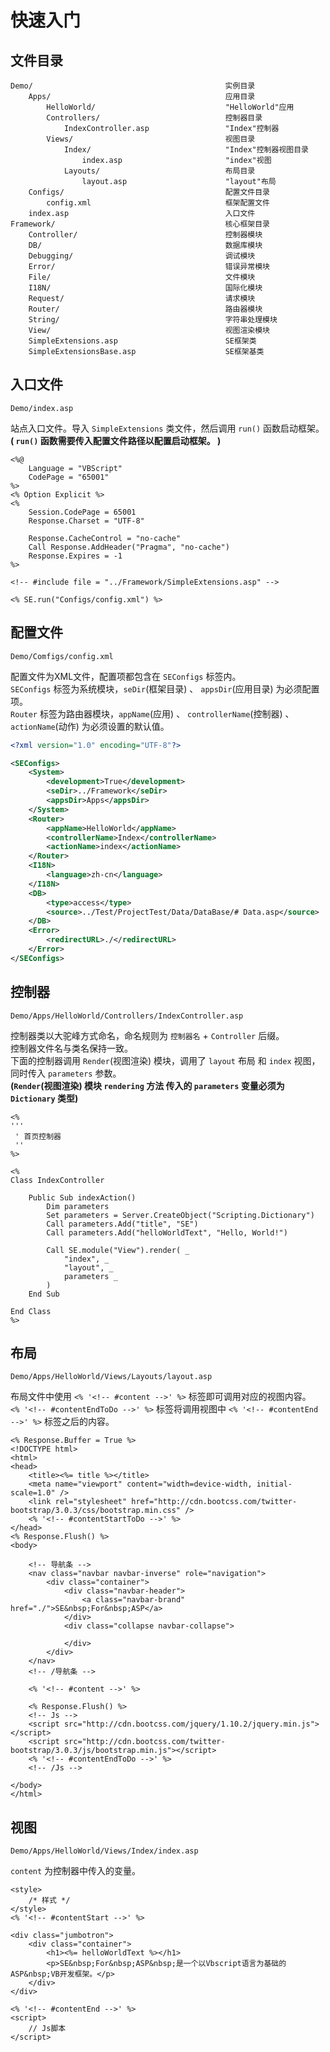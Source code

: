 快速入门
========

文件目录
--------
```
Demo/                                           实例目录
    Apps/                                       应用目录
        HelloWorld/                             "HelloWorld"应用
        Controllers/                            控制器目录
            IndexController.asp                 "Index"控制器
        Views/                                  视图目录
            Index/                              "Index"控制器视图目录
                index.asp                       "index"视图
            Layouts/                            布局目录
                layout.asp                      "layout"布局
    Configs/                                    配置文件目录
        config.xml                              框架配置文件
    index.asp                                   入口文件
Framework/                                      核心框架目录
    Controller/                                 控制器模块
    DB/                                         数据库模块
    Debugging/                                  调试模块
    Error/                                      错误异常模块
    File/                                       文件模块
    I18N/                                       国际化模块
    Request/                                    请求模块
    Router/                                     路由器模块
    String/                                     字符串处理模块
    View/                                       视图渲染模块
    SimpleExtensions.asp                        SE框架类
    SimpleExtensionsBase.asp                    SE框架基类
```

入口文件
--------
`Demo/index.asp`

站点入口文件。导入 `SimpleExtensions` 类文件，然后调用 `run()` 函数启动框架。  
**( `run()` 函数需要传入配置文件路径以配置启动框架。 )**

```html5
<%@
    Language = "VBScript"
    CodePage = "65001"
%>
<% Option Explicit %>
<%
    Session.CodePage = 65001
    Response.Charset = "UTF-8"

    Response.CacheControl = "no-cache"
    Call Response.AddHeader("Pragma", "no-cache")
    Response.Expires = -1
%>

<!-- #include file = "../Framework/SimpleExtensions.asp" -->

<% SE.run("Configs/config.xml") %>
```

配置文件
--------
`Demo/Comfigs/config.xml`

配置文件为XML文件，配置项都包含在 `SEConfigs` 标签内。  
`SEConfigs` 标签为系统模块，`seDir`(框架目录) 、 `appsDir`(应用目录) 为必须配置项。  
`Router` 标签为路由器模块，`appName`(应用) 、 `controllerName`(控制器) 、 `actionName`(动作) 为必须设置的默认值。

```xml
<?xml version="1.0" encoding="UTF-8"?>

<SEConfigs>
    <System>
        <development>True</development>
        <seDir>../Framework</seDir>
        <appsDir>Apps</appsDir>
    </System>
    <Router>
        <appName>HelloWorld</appName>
        <controllerName>Index</controllerName>
        <actionName>index</actionName>
    </Router>
    <I18N>
        <language>zh-cn</language>
    </I18N>
    <DB>
        <type>access</type>
        <source>../Test/ProjectTest/Data/DataBase/# Data.asp</source>
    </DB>
    <Error>
        <redirectURL>./</redirectURL>
    </Error>
</SEConfigs>
```

控制器
------
`Demo/Apps/HelloWorld/Controllers/IndexController.asp`

控制器类以大驼峰方式命名，命名规则为 `控制器名` + `Controller` 后缀。  
控制器文件名与类名保持一致。  
下面的控制器调用 `Render`(视图渲染) 模块，调用了 `layout` 布局 和 `index` 视图，同时传入 `parameters` 参数。  
**(`Render`(视图渲染) 模块 `rendering` 方法 传入的 `parameters` 变量必须为 `Dictionary` 类型)**

```html5
<%
'''
 ' 首页控制器
 ''
%>

<%
Class IndexController

    Public Sub indexAction()
        Dim parameters
        Set parameters = Server.CreateObject("Scripting.Dictionary")
        Call parameters.Add("title", "SE")
        Call parameters.Add("helloWorldText", "Hello, World!")

        Call SE.module("View").render( _
            "index", _
            "layout", _
            parameters _
        )
    End Sub

End Class
%>
```

布局
----
`Demo/Apps/HelloWorld/Views/Layouts/layout.asp`

布局文件中使用 `<% '<!-- #content -->' %>` 标签即可调用对应的视图内容。  
`<% '<!-- #contentEndToDo -->' %>` 标签将调用视图中 `<% '<!-- #contentEnd -->' %>` 标签之后的内容。

```html5
<% Response.Buffer = True %>
<!DOCTYPE html>
<html>
<head>
    <title><%= title %></title>
    <meta name="viewport" content="width=device-width, initial-scale=1.0" />
    <link rel="stylesheet" href="http://cdn.bootcss.com/twitter-bootstrap/3.0.3/css/bootstrap.min.css" />
    <% '<!-- #contentStartToDo -->' %>
</head>
<% Response.Flush() %>
<body>

    <!-- 导航条 -->
    <nav class="navbar navbar-inverse" role="navigation">
        <div class="container">
            <div class="navbar-header">
                <a class="navbar-brand" href="./">SE&nbsp;For&nbsp;ASP</a>
            </div>
            <div class="collapse navbar-collapse">

            </div>
        </div>
    </nav>
    <!-- /导航条 -->

    <% '<!-- #content -->' %>

    <% Response.Flush() %>
    <!-- Js -->
    <script src="http://cdn.bootcss.com/jquery/1.10.2/jquery.min.js"></script>
    <script src="http://cdn.bootcss.com/twitter-bootstrap/3.0.3/js/bootstrap.min.js"></script>
    <% '<!-- #contentEndToDo -->' %>
    <!-- /Js -->

</body>
</html>
```

视图
----
`Demo/Apps/HelloWorld/Views/Index/index.asp`

`content` 为控制器中传入的变量。

```html5
<style>
    /* 样式 */
</style>
<% '<!-- #contentStart -->' %>

<div class="jumbotron">
    <div class="container">
        <h1><%= helloWorldText %></h1>
        <p>SE&nbsp;For&nbsp;ASP&nbsp;是一个以Vbscript语言为基础的ASP&nbsp;VB开发框架。</p>
    </div>
</div>

<% '<!-- #contentEnd -->' %>
<script>
    // Js脚本 
</script>
```